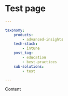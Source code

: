 # Test page

```yaml
---

taxonomy:
    products:
        - advanced-insights
    tech-stack:
        - intune
    post_tag:
        - education
        - best-practices
    sub-solutions:
        - test

---
```

Content
